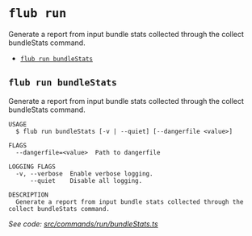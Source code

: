`flub run`
==========

Generate a report from input bundle stats collected through the collect bundleStats command.

* [`flub run bundleStats`](#flub-run-bundlestats)

## `flub run bundleStats`

Generate a report from input bundle stats collected through the collect bundleStats command.

```
USAGE
  $ flub run bundleStats [-v | --quiet] [--dangerfile <value>]

FLAGS
  --dangerfile=<value>  Path to dangerfile

LOGGING FLAGS
  -v, --verbose  Enable verbose logging.
      --quiet    Disable all logging.

DESCRIPTION
  Generate a report from input bundle stats collected through the collect bundleStats command.
```

_See code: [src/commands/run/bundleStats.ts](https://github.com/microsoft/FluidFramework/blob/main/build-tools/packages/build-cli/src/commands/run/bundleStats.ts)_
